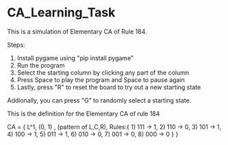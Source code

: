 # CA_Learning_Task

This is a simulation of Elementary CA of Rule 184.

Steps:
1) Install pygame using "pip install pygame"
2) Run the program
3) Select the starting column by clicking any part of the column
4) Press Space to play the program and Space to pause again
5) Lastly, press "R" to reset the board to try out a new starting state
   
Addionally, you can press "G" to randomly select a starting state.

This is the definition for the Elementary CA of rule 184

CA = { L^1, (0, 1) , (pattern of L,C,R), Rules:{
                                               1) 111 -> 1,
                                               2) 110 -> 0,
                                               3) 101 -> 1,
                                               4) 100 -> 1,
                                               5) 011 -> 1,
                                               6) 010 -> 0,
                                               7) 001 -> 0,
                                               8) 000 -> 0 } 
                                               }
